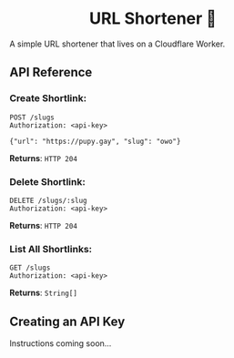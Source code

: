 <h1 align="center">URL Shortener 🔗</h1>

A simple URL shortener that lives on a Cloudflare Worker.

## API Reference
### Create Shortlink:
```http
POST /slugs
Authorization: <api-key>

{"url": "https://pupy.gay", "slug": "owo"}
```
**Returns**: `HTTP 204`

### Delete Shortlink:
```http
DELETE /slugs/:slug
Authorization: <api-key>
```
**Returns**: `HTTP 204`


### List All Shortlinks:
```http
GET /slugs
Authorization: <api-key>
```

**Returns**: `String[]`

## Creating an API Key
Instructions coming soon...
